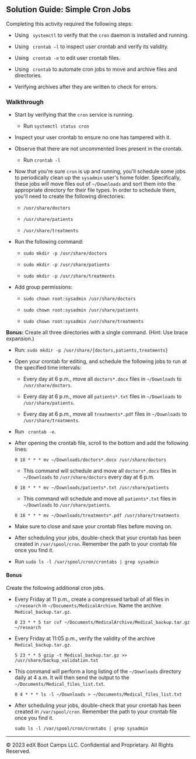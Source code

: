 ## Solution Guide: Simple Cron Jobs

Completing this activity required the following steps:

- Using ` systemctl` to verify that the `cron` daemon is installed and running.

- Using ` crontab –l` to inspect user crontab and verify its validity.

- Using ` crontab -e` to edit user crontab files.

- Using ` crontab` to automate cron jobs to move and archive files and directories.

- Verifying archives after they are written to check for errors.

### Walkthrough

- Start by verifying that the `cron` service is running.

  - Run `systemctl status cron`

- Inspect your user crontab to ensure no one has tampered with it. 

- Observe that there are not uncommented lines present in the crontab.

  - Run `crontab -l`

- Now that you're sure `cron` is up and running, you'll schedule some jobs to periodically clean up the `sysadmin` user's home folder. Specifically, these jobs will move files out of `~/Downloads` and sort them into the appropriate directory for their file types. In order to schedule them, you'll need to create the following directories:

  - `/usr/share/doctors`

  - `/usr/share/patients`

  - `/usr/share/treatments`

- Run the following command:

  - `sudo mkdir -p /usr/share/doctors`  

  - `sudo mkdir -p /usr/share/patients`  

  - `sudo mkdir -p /usr/share/treatments`

- Add group permissions:

  - `sudo chown root:sysadmin /usr/share/doctors`  

  - `sudo chown root:sysadmin /usr/share/patients`  

  - `sudo chown root:sysadmin /usr/share/treatments`
    
**Bonus:** Create all three directories with a single command. (Hint: Use brace expansion.)

- Run: `sudo mkdir -p /usr/share/{doctors,patients,treatments}`

- Open your crontab for editing, and schedule the following jobs to run at the specified time intervals:

  - Every day at 6 p.m., move all `doctors*.docx` files in `~/Downloads` to `/usr/share/doctors`.

  - Every day at 6 p.m., move all `patients*.txt` files in `~/Downloads` to `/usr/share/patients`.

  - Every day at 6 p.m., move all `treatments*.pdf` files in `~/Downloads` to `/usr/share/treatments`.

- Run ` crontab -e`.

- After opening the crontab file, scroll to the bottom and add the following lines:

  `0 18 * * * mv ~/Downloads/doctors*.docx /usr/share/doctors`

    - This command will schedule and move all `doctors*.docx` files in `~/Downloads` to `/usr/share/doctors` every day at 6 p.m.

  `0 18 * * * mv ~/Downloads/patients*.txt /usr/share/patients`

    - This command will schedule and move all `patients*.txt` files in `~/Downloads` to `/usr/share/patients`.

  `0 18 * * * mv ~/Downloads/treatments*.pdf /usr/share/treatments`
    
- Make sure to close and save your crontab files before moving on.

- After scheduling your jobs, double-check that your crontab has been created in `/var/spool/cron`. Remember the path to your crontab file once you find it.

- Run  `sudo ls -l /var/spool/cron/crontabs | grep sysadmin`

#### Bonus

Create the following additional cron jobs.

- Every Friday at 11 p.m., create a compressed tarball of all files in `~/research` in `~/Documents/MedicalArchive`. Name the archive `Medical_backup.tar.gz`.

  `0 23 * * 5 tar cvf ~/Documents/MedicalArchive/Medical_backup.tar.gz ~/research`

- Every Friday at 11:05 p.m., verify the validity of the archive `Medical_backup.tar.gz`.

  `5 23 * * 5 gzip -t Medical_backup.tar.gz >> /usr/share/backup_validation.txt`

- This command will perform a long listing of the `~/Downloads` directory daily at 4 a.m. It will then send the output to the `~/Documents/Medical_files_list.txt`.

  `0 4 * * * ls -l ~/Downloads > ~/Documents/Medical_files_list.txt`

- After scheduling your jobs, double-check that your crontab has been created in `/var/spool/cron`. Remember the path to your crontab file once you find it.

  `sudo ls -l /var/spool/cron/crontabs | grep sysadmin`

---

© 2023 edX Boot Camps LLC. Confidential and Proprietary. All Rights Reserved.  
